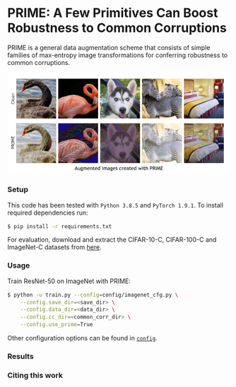 # PRIME: A Few Primitives Can Boost Robustness to Common Corruptions

PRIME is a general data augmentation scheme that consists of simple families of max-entropy image transformations for conferring robustness to common corruptions.
<p align="center">
    <img src="misc/prime-augmentations.png"/>
</p>

### Setup

This code has been tested with `Python 3.8.5` and `PyTorch 1.9.1`. To install required dependencies run:
```sh
$ pip install -r requirements.txt
```
For evaluation, download and extract the CIFAR-10-C, CIFAR-100-C and ImageNet-C datasets from [here](https://github.com/hendrycks/robustness).

### Usage

Train ResNet-50 on ImageNet with PRIME:
```sh
$ python -u train.py --config=config/imagenet_cfg.py \
    --config.save_dir=<save_dir> \
    --config.data_dir=<data_dir> \
    --config.cc_dir=<common_corr_dir> \
    --config.use_prime=True
```
Other configuration options can be found in [`config`](config/).

### Results

### Citing this work

```
```